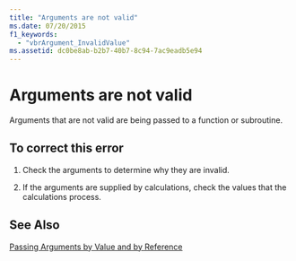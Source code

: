 ```yaml
---
title: "Arguments are not valid"
ms.date: 07/20/2015
f1_keywords: 
  - "vbrArgument_InvalidValue"
ms.assetid: dc0be8ab-b2b7-40b7-8c94-7ac9eadb5e94
---
```

# Arguments are not valid
Arguments that are not valid are being passed to a function or subroutine.  
  
## To correct this error  
  
1. Check the arguments to determine why they are invalid.  
  
2. If the arguments are supplied by calculations, check the values that the calculations process.  
  
## See Also  
 [Passing Arguments by Value and by Reference](../../visual-basic/programming-guide/language-features/procedures/passing-arguments-by-value-and-by-reference.md)  
 
